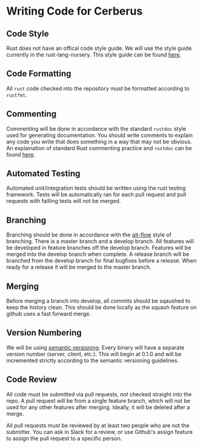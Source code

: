 Writing Code for Cerberus
=========================

## Code Style ##

Rust does not have an offical code style guide. We will use the style guide currently in the rust-lang-nursery. 
This style guide can be found [here](https://github.com/rust-lang-nursery/fmt-rfcs/blob/master/guide/guide.md).

## Code Formatting ##

All `rust` code checked into the repository must be formatted according to `rustfmt`.

## Commenting ##

Commenting will be done in accordance with the standard `rustdoc` style used for generating documentation. 
You should write comments to explain any code you write that does something in a way that may not be obvious.
An explaination of standard Rust commenting practice and `rustdoc` can be found [here](https://doc.rust-lang.org/book/first-edition/documentation.html).

## Automated Testing ##

Automated unit/integration tests should be written using the rust testing framework. 
Tests will be automatically ran for each pull request and pull requests with failling tests will not be merged.

## Branching ##

Branching should be done in accordance with the [git-flow](http://nvie.com/posts/a-successful-git-branching-model/) style of branching. 
There is a master branch and a develop branch. All features will be developed in feature branches off the develop branch.
Features will be merged into the develop branch when complete.
A release branch will be branched from the develop branch for final bugfixes before a release. When ready for a release it will be merged to the master branch.

## Merging ##
Before merging a branch into develop, all commits should be sqaushed to keep the history clean. 
This should be done locally as the squash feature on github uses a fast forward merge.

## Version Numbering ##

We will be using [semantic versioning](http://semver.org/). Every binary will have a separate
version number (server, client, etc.). This will begin at 0.1.0 and will be incremented strictly
according to the semantic versioning guidelines.

## Code Review ##

All code must be submitted via pull requests, *not* checked straight into the repo.
A pull request will be from a single feature branch, which will not be used for any other
features after merging. Ideally, it will be deleted after a merge.

All pull requests must be reviewed by at least two people who are not the submitter. You can
ask in Slack for a review, or use Github's assign feature to assign the pull request to a
specific person.

